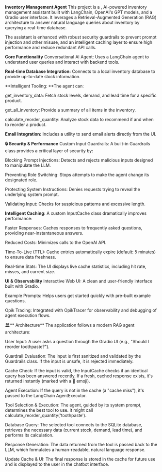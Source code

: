 ****Inventory Management Agent****
This project is a , AI-powered inventory management assistant built with LangChain, OpenAI's GPT models, and a Gradio user interface. It leverages a Retrieval-Augmented Generation (RAG) architecture to answer natural language queries about inventory by querying a real-time database.

The assistant is enhanced with robust security guardrails to prevent prompt injection and other misuse, and an intelligent caching layer to ensure high performance and reduce redundant API calls.

**Core Functionality**
Conversational AI Agent: Uses a LangChain agent to understand user queries and interact with backend tools.

**Real-time Database Integration:** Connects to a local inventory database to provide up-to-date stock information.

**Intelligent Tooling: **The agent can:

get_inventory_data: Fetch stock levels, demand, and lead time for a specific product.

get_all_inventory: Provide a summary of all items in the inventory.

calculate_reorder_quantity: Analyze stock data to recommend if and when to reorder a product.

**Email Integration:** Includes a utility to send email alerts directly from the UI.

**🔒 Security & Performance**
Custom Input Guardrails: A built-in Guardrails class provides a critical layer of security by:

Blocking Prompt Injections: Detects and rejects malicious inputs designed to manipulate the LLM.

Preventing Role Switching: Stops attempts to make the agent change its designated role.

Protecting System Instructions: Denies requests trying to reveal the underlying system prompt.

Validating Input: Checks for suspicious patterns and excessive length.

**Intelligent Caching:** A custom InputCache class dramatically improves performance:

Faster Responses: Caches responses to frequently asked questions, providing near-instantaneous answers.

Reduced Costs: Minimizes calls to the OpenAI API.

Time-To-Live (TTL): Cache entries automatically expire (default: 5 minutes) to ensure data freshness.

Real-time Stats: The UI displays live cache statistics, including hit rate, misses, and current size.

**UI & Observability**
Interactive Web UI: A clean and user-friendly interface built with Gradio.

Example Prompts: Helps users get started quickly with pre-built example questions.

Opik Tracing: Integrated with OpikTracer for observability and debugging of agent execution flows.

🏛️** Architecture**
The application follows a modern RAG agent architecture:

User Input: A user asks a question through the Gradio UI (e.g., "Should I reorder toothpaste?").

Guardrail Evaluation: The input is first sanitized and validated by the Guardrails class. If the input is unsafe, it is rejected immediately.

Cache Check: If the input is valid, the InputCache checks if an identical query has been answered recently. If a fresh, cached response exists, it's returned instantly (marked with a 🔄 emoji).

Agent Execution: If the query is not in the cache (a "cache miss"), it's passed to the LangChain AgentExecutor.

Tool Selection & Execution: The agent, guided by its system prompt, determines the best tool to use. It might call calculate_reorder_quantity('toothpaste').

Database Query: The selected tool connects to the SQLite database, retrieves the necessary data (current stock, demand, lead time), and performs its calculation.

Response Generation: The data returned from the tool is passed back to the LLM, which formulates a human-readable, natural language response.

Update Cache & UI: The final response is stored in the cache for future use and is displayed to the user in the chatbot interface.
